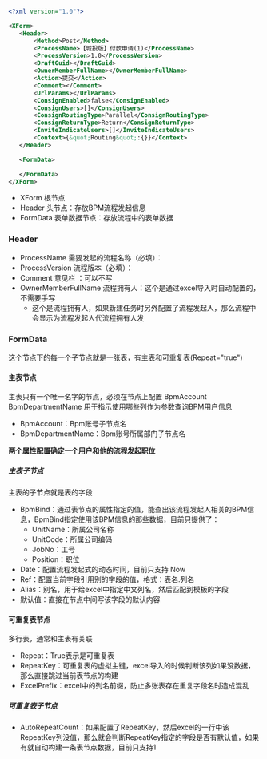 ```xml
<?xml version="1.0"?>

<XForm>
   <Header> 
       <Method>Post</Method>
       <ProcessName>【城投版】付款申请(1)</ProcessName>
       <ProcessVersion>1.0</ProcessVersion>
       <DraftGuid></DraftGuid>
       <OwnerMemberFullName></OwnerMemberFullName>
       <Action>提交</Action>
       <Comment></Comment>
       <UrlParams></UrlParams>
       <ConsignEnabled>false</ConsignEnabled>
       <ConsignUsers>[]</ConsignUsers>
       <ConsignRoutingType>Parallel</ConsignRoutingType>
       <ConsignReturnType>Return</ConsignReturnType>
       <InviteIndicateUsers>[]</InviteIndicateUsers>
       <Context>{&quot;Routing&quot;:{}}</Context>
   </Header>

   <FormData>

   </FormData>
</XForm>
```

- XForm 根节点
- Header 头节点：存放BPM流程发起信息
- FormData 表单数据节点：存放流程中的表单数据



### Header

- ProcessName 需要发起的流程名称（必填）：
- ProcessVersion 流程版本（必填）：
- Comment 意见栏 ：可以不写
- OwnerMemberFullName 流程拥有人：这个是通过excel导入时自动配置的，不需要手写
  - 这个是流程拥有人，如果新建任务时另外配置了流程发起人，那么流程中会显示为流程发起人代流程拥有人发



### FormData

这个节点下的每一个子节点就是一张表，有主表和可重复表(Repeat="true")

#### 主表节点

主表只有一个唯一名字的节点，必须在节点上配置 BpmAccount BpmDepartmentName 用于指示使用哪些列作为参数查询BPM用户信息

- BpmAccount：Bpm账号子节点名
- BpmDepartmentName：Bpm账号所属部门子节点名

**两个属性配置确定一个用户和他的流程发起职位**

##### 主表子节点

主表的子节点就是表的字段

- BpmBind：通过表节点的属性指定的值，能查出该流程发起人相关的BPM信息，BpmBind指定使用该BPM信息的那些数据，目前只提供了：
  - UnitName：所属公司名称
  - UnitCode：所属公司编码
  - JobNo：工号
  - Position：职位
- Date：配置流程发起式的动态时间，目前只支持 Now
- Ref：配置当前字段引用别的字段的值，格式：表名.列名
- Alias：别名，用于给excel中指定中文列名，然后匹配到模板的字段
- 默认值：直接在节点中间写该字段的默认内容



#### 可重复表节点

多行表，通常和主表有关联

- Repeat：True表示是可重复表
- RepeatKey：可重复表的虚拟主键，excel导入的时候判断该列如果没数据，那么直接跳过当前表节点的构建
- ExcelPrefix：excel中的列名前缀，防止多张表存在重复字段名时造成混乱

##### 可重复表子节点

- AutoRepeatCount：如果配置了RepeatKey，然后excel的一行中该RepeatKey列没值，那么就会判断RepeatKey指定的字段是否有默认值，如果有就自动构建一条表节点数据，目前只支持1








